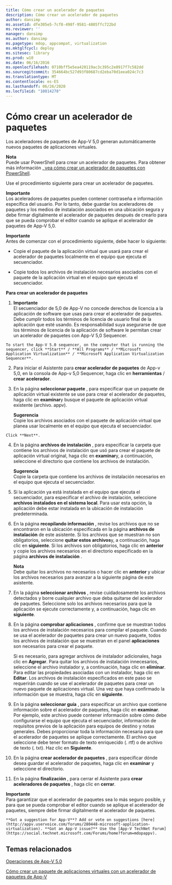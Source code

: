 ```yaml
---
title: Cómo crear un acelerador de paquetes
description: Cómo crear un acelerador de paquetes
author: dansimp
ms.assetid: dfe305e5-7cf8-498f-9581-4805ffc722bd
ms.reviewer: ''
manager: dansimp
ms.author: dansimp
ms.pagetype: mdop, appcompat, virtualization
ms.mktglfcycl: deploy
ms.sitesec: library
ms.prod: w10
ms.date: 06/16/2016
ms.openlocfilehash: 0710bff5e5ea420119ac3c395c2e8917f7c582dd
ms.sourcegitcommit: 354664bc527d93f80687cd2eba70d1eea024c7c3
ms.translationtype: MT
ms.contentlocale: es-ES
ms.lasthandoff: 06/26/2020
ms.locfileid: "10814278"
---
```

# Cómo crear un acelerador de paquetes


Los aceleradores de paquetes de App-V 5,0 generan automáticamente nuevos paquetes de aplicaciones virtuales.

**Nota**  
Puede usar PowerShell para crear un acelerador de paquetes. Para obtener más información [, vea cómo crear un acelerador de paquetes con PowerShell](how-to-create-a-package-accelerator-by-using-powershell.md).



Use el procedimiento siguiente para crear un acelerador de paquetes.

**Importante**  
Los aceleradores de paquetes pueden contener contraseña e información específica del usuario. Por lo tanto, debe guardar los aceleradores de paquetes y los medios de instalación asociados en una ubicación segura y debe firmar digitalmente el acelerador de paquetes después de crearlo para que se pueda comprobar el editor cuando se aplique el acelerador de paquetes de App-V 5,0.



**Importante**  
Antes de comenzar con el procedimiento siguiente, debe hacer lo siguiente:

-   Copie el paquete de la aplicación virtual que usará para crear el acelerador de paquetes localmente en el equipo que ejecuta el secuenciador.

-   Copie todos los archivos de instalación necesarios asociados con el paquete de la aplicación virtual en el equipo que ejecuta el secuenciador.



**Para crear un acelerador de paquetes**

1.  **Importante**  
    El secuenciador de 5,0 de App-V no concede derechos de licencia a la aplicación de software que usas para crear el acelerador de paquetes. Debe cumplir todos los términos de licencia de usuario final de la aplicación que esté usando. Es responsabilidad suya asegurarse de que los términos de licencia de la aplicación de software le permitan crear un acelerador de paquetes con App-V 5,0 Sequencer.



~~~
To start the App-V 5.0 sequencer, on the computer that is running the sequencer, click **Start** / **All Programs** / **Microsoft Application Virtualization** / **Microsoft Application Virtualization Sequencer**.
~~~

2. Para iniciar el Asistente para **crear acelerador de paquetes** de App-v 5,0, en la consola de App-v 5,0 Sequencer, haga clic en **herramientas**  /  **crear acelerador**.

3. En la página **seleccionar paquete** , para especificar que un paquete de aplicación virtual existente se use para crear el acelerador de paquetes, haga clic en **examinar**y busque el paquete de aplicación virtual existente (archivo. appv).

   **Sugerencia**  
   Copie los archivos asociados con el paquete de aplicación virtual que planea usar localmente en el equipo que ejecuta el secuenciador.



~~~
Click **Next**.
~~~

4. En la página **archivos de instalación** , para especificar la carpeta que contiene los archivos de instalación que usó para crear el paquete de aplicación virtual original, haga clic en **examinar**y, a continuación, seleccione el directorio que contiene los archivos de instalación.

   **Sugerencia**  
   Copie la carpeta que contiene los archivos de instalación necesarios en el equipo que ejecuta el secuenciador.



5. Si la aplicación ya está instalada en el equipo que ejecuta el secuenciador, para especificar el archivo de instalación, seleccione **archivos instalados en el sistema local**. Para usar esta opción, la aplicación debe estar instalada en la ubicación de instalación predeterminada.

6. En la página **recopilando información** , revise los archivos que no se encontraron en la ubicación especificada en la página **archivos de instalación** de este asistente. Si los archivos que se muestran no son obligatorios, seleccione **quitar estos archivos**y, a continuación, haga clic en **siguiente**. Si los archivos son obligatorios, haga clic en **anterior** y copie los archivos necesarios en el directorio especificado en la página **archivos de instalación** .

   **Nota**  
   Debe quitar los archivos no necesarios o hacer clic en **anterior** y ubicar los archivos necesarios para avanzar a la siguiente página de este asistente.



7. En la página **seleccionar archivos** , revise cuidadosamente los archivos detectados y borre cualquier archivo que deba quitarse del acelerador de paquetes. Seleccione solo los archivos necesarios para que la aplicación se ejecute correctamente y, a continuación, haga clic en **siguiente**.

8. En la página **comprobar aplicaciones** , confirme que se muestran todos los archivos de instalación necesarios para compilar el paquete. Cuando se usa el acelerador de paquetes para crear un nuevo paquete, todos los archivos de instalación que se muestran en el panel **aplicaciones** son necesarios para crear el paquete.

   Si es necesario, para agregar archivos de instalador adicionales, haga clic en **Agregar**. Para quitar los archivos de instalación innecesarios, seleccione el archivo instalador y, a continuación, haga clic en **eliminar**. Para editar las propiedades asociadas con un instalador, haga clic en **Editar**. Los archivos de instalación especificados en este paso se requerirán cuando se use el acelerador de paquetes para crear un nuevo paquete de aplicaciones virtual. Una vez que haya confirmado la información que se muestra, haga clic en **siguiente**.

9. En la página **seleccionar guía** , para especificar un archivo que contiene información sobre el acelerador de paquetes, haga clic en **examinar**. Por ejemplo, este archivo puede contener información sobre cómo debe configurarse el equipo que ejecuta el secuenciador, información de requisitos previos de la aplicación para equipos de destino y notas generales. Debes proporcionar toda la información necesaria para que el acelerador de paquetes se aplique correctamente. El archivo que seleccione debe tener formato de texto enriquecido (. rtf) o de archivo de texto (. txt). Haz clic en **Siguiente**.

10. En la página **crear acelerador de paquetes** , para especificar dónde desea guardar el acelerador de paquetes, haga clic en **examinar** y seleccione el directorio.

11. En la página **finalización** , para cerrar el Asistente para **crear aceleradores de paquetes** , haga clic en **cerrar**.

   **Importante**  
   Para garantizar que el acelerador de paquetes sea lo más seguro posible, y para que se pueda comprobar el editor cuando se aplique el acelerador de paquetes, siempre debe firmar digitalmente el acelerador de paquetes.



~~~
**Got a suggestion for App-V**? Add or vote on suggestions [here](http://appv.uservoice.com/forums/280448-microsoft-application-virtualization). **Got an App-V issue?** Use the [App-V TechNet Forum](https://social.technet.microsoft.com/Forums/home?forum=mdopappv).
~~~

## Temas relacionados


[Operaciones de App-V 5.0](operations-for-app-v-50.md)

[Cómo crear un paquete de aplicaciones virtuales con un acelerador de paquetes de App-V](how-to-create-a-virtual-application-package-using-an-app-v-package-accelerator.md)









